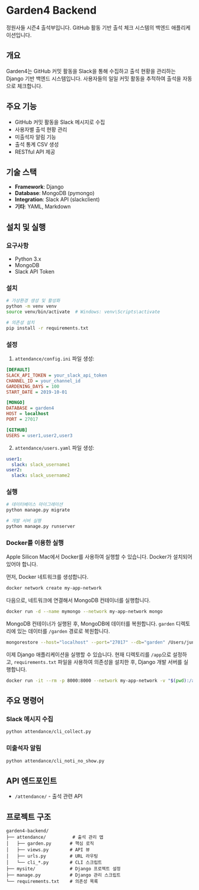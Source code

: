 # Garden4 Backend
정원사들 시즌4 출석부입니다.
GitHub 활동 기반 출석 체크 시스템의 백엔드 애플리케이션입니다.

## 개요

Garden4는 GitHub 커밋 활동을 Slack을 통해 수집하고 출석 현황을 관리하는 Django 기반 백엔드 시스템입니다. 사용자들의 일일 커밋 활동을 추적하여 출석을 자동으로 체크합니다.

## 주요 기능

- GitHub 커밋 활동을 Slack 메시지로 수집
- 사용자별 출석 현황 관리
- 미출석자 알림 기능
- 출석 통계 CSV 생성
- RESTful API 제공

## 기술 스택

- **Framework**: Django
- **Database**: MongoDB (pymongo)
- **Integration**: Slack API (slackclient)
- **기타**: YAML, Markdown

## 설치 및 실행

### 요구사항

- Python 3.x
- MongoDB
- Slack API Token

### 설치

```bash
# 가상환경 생성 및 활성화
python -m venv venv
source venv/bin/activate  # Windows: venv\Scripts\activate

# 의존성 설치
pip install -r requirements.txt
```

### 설정

1. `attendance/config.ini` 파일 생성:
```ini
[DEFAULT]
SLACK_API_TOKEN = your_slack_api_token
CHANNEL_ID = your_channel_id
GARDENING_DAYS = 100
START_DATE = 2019-10-01

[MONGO]
DATABASE = garden4
HOST = localhost
PORT = 27017

[GITHUB]
USERS = user1,user2,user3
```

2. `attendance/users.yaml` 파일 생성:
```yaml
user1:
  slack: slack_username1
user2:
  slack: slack_username2
```

### 실행

```bash
# 데이터베이스 마이그레이션
python manage.py migrate

# 개발 서버 실행
python manage.py runserver
```


### Docker를 이용한 실행
Apple Silicon Mac에서 Docker를 사용하여 실행할 수 있습니다. Docker가 설치되어 있어야 합니다.

먼저, Docker 네트워크를 생성합니다.
```bash
docker network create my-app-network
```

다음으로, 네트워크에 연결해서 MongoDB 컨테이너를 실행합니다.
```bash
docker run -d --name mymongo --network my-app-network mongo
```

MongoDB 컨테이너가 실행된 후, MongoDB에 데이터를 복원합니다. `garden` 디렉토리에 있는 데이터를 `/garden` 경로로 복원합니다.
```bash
mongorestore --host="localhost" --port="27017" --db="garden" /Users/junho85/work/garden4_move/garden
```

이제 Django 애플리케이션을 실행할 수 있습니다. 현재 디렉토리를 `/app`으로 설정하고, `requirements.txt` 파일을 사용하여 의존성을 설치한 후, Django 개발 서버를 실행합니다.
```bash
docker run -it --rm -p 8000:8000 --network my-app-network -v "$(pwd):/app" -w /app python:3.6.8 bash -c "pip install -r requirements.txt && python manage.py runserver 0.0.0.0:8000"
```

## 주요 명령어

### Slack 메시지 수집
```bash
python attendance/cli_collect.py
```

### 미출석자 알림
```bash
python attendance/cli_noti_no_show.py
```

## API 엔드포인트

- `/attendance/` - 출석 관련 API

## 프로젝트 구조

```
garden4-backend/
├── attendance/          # 출석 관리 앱
│   ├── garden.py       # 핵심 로직
│   ├── views.py        # API 뷰
│   ├── urls.py         # URL 라우팅
│   └── cli_*.py        # CLI 스크립트
├── mysite/             # Django 프로젝트 설정
├── manage.py           # Django 관리 스크립트
└── requirements.txt    # 의존성 목록
```